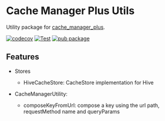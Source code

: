 <!-- 
This README describes the package. If you publish this package to pub.dev,
this README's contents appear on the landing page for your package.

For information about how to write a good package README, see the guide for
[writing package pages](https://dart.dev/tools/pub/writing-package-pages). 

For general information about developing packages, see the Dart guide for
[creating packages](https://dart.dev/guides/libraries/create-packages)
and the Flutter guide for
[developing packages and plugins](https://flutter.dev/to/develop-packages). 
-->

# Cache Manager Plus Utils

Utility package for [cache_manager_plus](https://pub.dev/packages/cache_manager_plus).

[![codecov](https://codecov.io/gh/CoderNamedHendrick/cache_manager_utils/graph/badge.svg?token=x1TyzGIZ2v)](https://codecov.io/gh/CoderNamedHendrick/cache_manager_utils)
[![Test](https://github.com/CoderNamedHendrick/cache_manager_utils/actions/workflows/ci.yaml/badge.svg?branch=main)](https://github.com/CoderNamedHendrick/cache_manager_utils/actions/workflows/ci.yaml)
[![pub package](https://img.shields.io/pub/v/cache_manager_plus_utils.svg?label=Version&style=flat)][pub]

## Features

- Stores
    - HiveCacheStore: CacheStore implementation for Hive

- CacheManagerUtility:
    - composeKeyFromUrl: compose a key using the url path, requestMethod name and queryParams

[pub]: https://pub.dev/packages/cache_manager_plus
